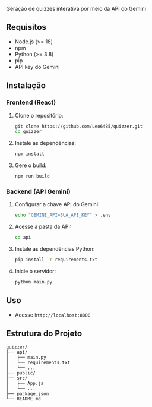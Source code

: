 Geração de quizzes interativa por meio da API do Gemini

## Requisitos

- Node.js (>= 18)
- npm
- Python (>= 3.8)
- pip
- API key do Gemini

## Instalação

### Frontend (React)

1. Clone o repositório:
    ```sh
    git clone https://github.com/Leo6485/quizzer.git
    cd quizzer
    ```

2. Instale as dependências:
    ```sh
    npm install
    ```

3. Gere o build:
    ```sh
    npm run build
    ```

### Backend (API Gemini)


1. Configurar a chave API do Gemini:
    ```sh
    echo "GEMINI_API=SUA_API_KEY" > .env
    ```

2. Acesse a pasta da API:
    ```sh
    cd api
    ```

3. Instale as dependências Python:
    ```sh
    pip install -r requirements.txt
    ```

4. Inicie o servidor:
    ```sh
    python main.py
    ```

## Uso

- Acesse `http://localhost:8000`

## Estrutura do Projeto

```
quizzer/
├── api/
│   ├── main.py
│   └── requirements.txt
│   └── ...
├── public/
├── src/
│   ├── App.js
│   └── ...
├── package.json
└── README.md
```